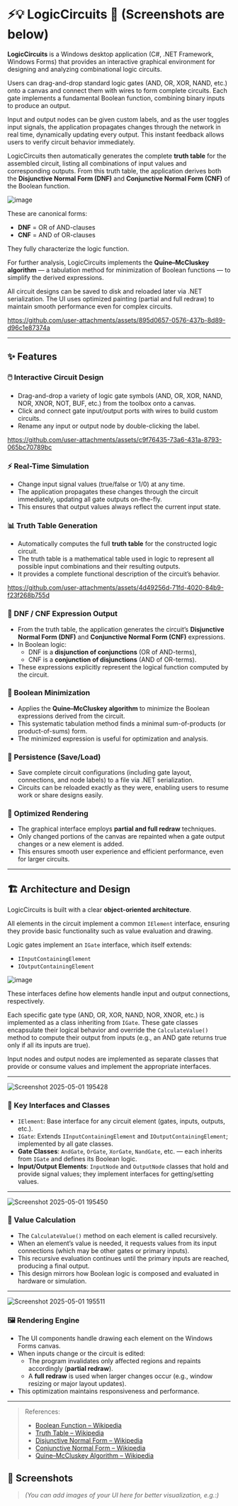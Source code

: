 # ⚡💡 LogicCircuits 🔌 (Screenshots are below)

**LogicCircuits** is a Windows desktop application (C#, .NET Framework, Windows Forms) that provides an interactive graphical environment for designing and analyzing combinational logic circuits.

Users can drag-and-drop standard logic gates (AND, OR, XOR, NAND, etc.) onto a canvas and connect them with wires to form complete circuits. Each gate implements a fundamental Boolean function, combining binary inputs to produce an output.

Input and output nodes can be given custom labels, and as the user toggles input signals, the application propagates changes through the network in real time, dynamically updating every output. This instant feedback allows users to verify circuit behavior immediately.

LogicCircuits then automatically generates the complete **truth table** for the assembled circuit, listing all combinations of input values and corresponding outputs. From this truth table, the application derives both the **Disjunctive Normal Form (DNF)** and **Conjunctive Normal Form (CNF)** of the Boolean function.    
  
![image](https://github.com/user-attachments/assets/af6e8fb4-5662-4f29-9e9a-e4ede6810864)


These are canonical forms:
- **DNF** = OR of AND-clauses
- **CNF** = AND of OR-clauses

They fully characterize the logic function.

For further analysis, LogicCircuits implements the **Quine–McCluskey algorithm** — a tabulation method for minimization of Boolean functions — to simplify the derived expressions.

All circuit designs can be saved to disk and reloaded later via .NET serialization. The UI uses optimized painting (partial and full redraw) to maintain smooth performance even for complex circuits.



https://github.com/user-attachments/assets/895d0657-0576-437b-8d89-d96c1e87374a



---

## ✨ Features

### 🖱️ Interactive Circuit Design
- Drag-and-drop a variety of logic gate symbols (AND, OR, XOR, NAND, NOR, XNOR, NOT, BUF, etc.) from the toolbox onto a canvas.
- Click and connect gate input/output ports with wires to build custom circuits.
- Rename any input or output node by double-clicking the label.


https://github.com/user-attachments/assets/c9f76435-73a6-431a-8793-065bc70789bc



### ⚡ Real-Time Simulation
- Change input signal values (true/false or 1/0) at any time.
- The application propagates these changes through the circuit immediately, updating all gate outputs on-the-fly.
- This ensures that output values always reflect the current input state.

### 📊 Truth Table Generation
- Automatically computes the full **truth table** for the constructed logic circuit.
- The truth table is a mathematical table used in logic to represent all possible input combinations and their resulting outputs.
- It provides a complete functional description of the circuit’s behavior.


https://github.com/user-attachments/assets/4d49256d-71fd-4020-84b9-f23f268b755d


### 🧾 DNF / CNF Expression Output
- From the truth table, the application generates the circuit’s **Disjunctive Normal Form (DNF)** and **Conjunctive Normal Form (CNF)** expressions.
- In Boolean logic:
  - DNF is a **disjunction of conjunctions** (OR of AND-terms),
  - CNF is a **conjunction of disjunctions** (AND of OR-terms).
- These expressions explicitly represent the logical function computed by the circuit.

### 🧮 Boolean Minimization
- Applies the **Quine–McCluskey algorithm** to minimize the Boolean expressions derived from the circuit.
- This systematic tabulation method finds a minimal sum-of-products (or product-of-sums) form.
- The minimized expression is useful for optimization and analysis.

### 💾 Persistence (Save/Load)
- Save complete circuit configurations (including gate layout, connections, and node labels) to a file via .NET serialization.
- Circuits can be reloaded exactly as they were, enabling users to resume work or share designs easily.

### 🎨 Optimized Rendering
- The graphical interface employs **partial and full redraw** techniques.
- Only changed portions of the canvas are repainted when a gate output changes or a new element is added.
- This ensures smooth user experience and efficient performance, even for larger circuits.

---

## 🏗️ Architecture and Design

LogicCircuits is built with a clear **object-oriented architecture**.

All elements in the circuit implement a common `IElement` interface, ensuring they provide basic functionality such as value evaluation and drawing.

Logic gates implement an `IGate` interface, which itself extends:
- `IInputContainingElement`
- `IOutputContainingElement`  

![image](https://github.com/user-attachments/assets/fb7390f4-c523-4f17-a330-df00d42b3c2b)


These interfaces define how elements handle input and output connections, respectively.

Each specific gate type (AND, OR, XOR, NAND, NOR, XNOR, etc.) is implemented as a class inheriting from `IGate`. These gate classes encapsulate their logical behavior and override the `CalculateValue()` method to compute their output from inputs (e.g., an AND gate returns true only if all its inputs are true).

Input nodes and output nodes are implemented as separate classes that provide or consume values and implement the appropriate interfaces.

---
![Screenshot 2025-05-01 195428](https://github.com/user-attachments/assets/bda9ad6e-026a-4d62-941f-6c0a0cc22db1)

### 🔑 Key Interfaces and Classes

- `IElement`: Base interface for any circuit element (gates, inputs, outputs, etc.).
- `IGate`: Extends `IInputContainingElement` and `IOutputContainingElement`; implemented by all gate classes.
- **Gate Classes**: `AndGate`, `OrGate`, `XorGate`, `NandGate`, etc. — each inherits from `IGate` and defines its Boolean logic.
- **Input/Output Elements**: `InputNode` and `OutputNode` classes that hold and provide signal values; they implement interfaces for getting/setting values.

---
![Screenshot 2025-05-01 195450](https://github.com/user-attachments/assets/be915ff6-61b3-4446-a046-834e06532ee2)

### 🔁 Value Calculation

- The `CalculateValue()` method on each element is called recursively.
- When an element’s value is needed, it requests values from its input connections (which may be other gates or primary inputs).
- This recursive evaluation continues until the primary inputs are reached, producing a final output.
- This design mirrors how Boolean logic is composed and evaluated in hardware or simulation.

---
![Screenshot 2025-05-01 195511](https://github.com/user-attachments/assets/9a97cce0-824e-4504-9df6-21d4d442d102)

### 🖼️ Rendering Engine

- The UI components handle drawing each element on the Windows Forms canvas.
- When inputs change or the circuit is edited:
  - The program invalidates only affected regions and repaints accordingly (**partial redraw**).
  - A **full redraw** is used when larger changes occur (e.g., window resizing or major layout updates).
- This optimization maintains responsiveness and performance.

---

> References:
> - [Boolean Function – Wikipedia](https://en.wikipedia.org/wiki/Boolean_function)
> - [Truth Table – Wikipedia](https://en.wikipedia.org/wiki/Truth_table)
> - [Disjunctive Normal Form – Wikipedia](https://en.wikipedia.org/wiki/Disjunctive_normal_form)
> - [Conjunctive Normal Form – Wikipedia](https://en.wikipedia.org/wiki/Conjunctive_normal_form)
> - [Quine–McCluskey Algorithm – Wikipedia](https://en.wikipedia.org/wiki/Quine%E2%80%93McCluskey_algorithm)


## 📸 Screenshots

> *(You can add images of your UI here for better visualization, e.g.:)*

